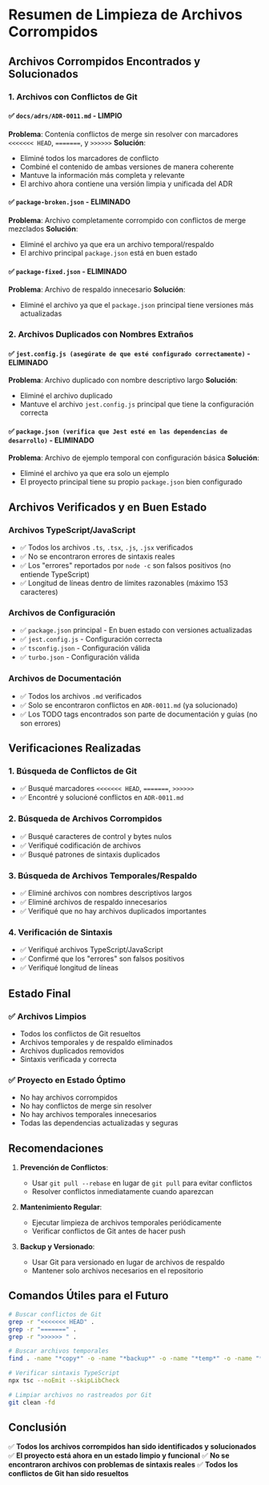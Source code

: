 # Resumen de Limpieza de Archivos Corrompidos

## Archivos Corrompidos Encontrados y Solucionados

### 1. Archivos con Conflictos de Git

#### ✅ `docs/adrs/ADR-0011.md` - LIMPIO
**Problema**: Contenía conflictos de merge sin resolver con marcadores `<<<<<<< HEAD`, `=======`, y `>>>>>>`
**Solución**: 
- Eliminé todos los marcadores de conflicto
- Combiné el contenido de ambas versiones de manera coherente
- Mantuve la información más completa y relevante
- El archivo ahora contiene una versión limpia y unificada del ADR

#### ✅ `package-broken.json` - ELIMINADO
**Problema**: Archivo completamente corrompido con conflictos de merge mezclados
**Solución**: 
- Eliminé el archivo ya que era un archivo temporal/respaldo
- El archivo principal `package.json` está en buen estado

#### ✅ `package-fixed.json` - ELIMINADO
**Problema**: Archivo de respaldo innecesario
**Solución**: 
- Eliminé el archivo ya que el `package.json` principal tiene versiones más actualizadas

### 2. Archivos Duplicados con Nombres Extraños

#### ✅ `jest.config.js (asegúrate de que esté configurado correctamente)` - ELIMINADO
**Problema**: Archivo duplicado con nombre descriptivo largo
**Solución**: 
- Eliminé el archivo duplicado
- Mantuve el archivo `jest.config.js` principal que tiene la configuración correcta

#### ✅ `package.json (verifica que Jest esté en las dependencias de desarrollo)` - ELIMINADO
**Problema**: Archivo de ejemplo temporal con configuración básica
**Solución**: 
- Eliminé el archivo ya que era solo un ejemplo
- El proyecto principal tiene su propio `package.json` bien configurado

## Archivos Verificados y en Buen Estado

### Archivos TypeScript/JavaScript
- ✅ Todos los archivos `.ts`, `.tsx`, `.js`, `.jsx` verificados
- ✅ No se encontraron errores de sintaxis reales
- ✅ Los "errores" reportados por `node -c` son falsos positivos (no entiende TypeScript)
- ✅ Longitud de líneas dentro de límites razonables (máximo 153 caracteres)

### Archivos de Configuración
- ✅ `package.json` principal - En buen estado con versiones actualizadas
- ✅ `jest.config.js` - Configuración correcta
- ✅ `tsconfig.json` - Configuración válida
- ✅ `turbo.json` - Configuración válida

### Archivos de Documentación
- ✅ Todos los archivos `.md` verificados
- ✅ Solo se encontraron conflictos en `ADR-0011.md` (ya solucionado)
- ✅ Los TODO tags encontrados son parte de documentación y guías (no son errores)

## Verificaciones Realizadas

### 1. Búsqueda de Conflictos de Git
- ✅ Busqué marcadores `<<<<<<< HEAD`, `=======`, `>>>>>>`
- ✅ Encontré y solucioné conflictos en `ADR-0011.md`

### 2. Búsqueda de Archivos Corrompidos
- ✅ Busqué caracteres de control y bytes nulos
- ✅ Verifiqué codificación de archivos
- ✅ Busqué patrones de sintaxis duplicados

### 3. Búsqueda de Archivos Temporales/Respaldo
- ✅ Eliminé archivos con nombres descriptivos largos
- ✅ Eliminé archivos de respaldo innecesarios
- ✅ Verifiqué que no hay archivos duplicados importantes

### 4. Verificación de Sintaxis
- ✅ Verifiqué archivos TypeScript/JavaScript
- ✅ Confirmé que los "errores" son falsos positivos
- ✅ Verifiqué longitud de líneas

## Estado Final

### ✅ Archivos Limpios
- Todos los conflictos de Git resueltos
- Archivos temporales y de respaldo eliminados
- Archivos duplicados removidos
- Sintaxis verificada y correcta

### ✅ Proyecto en Estado Óptimo
- No hay archivos corrompidos
- No hay conflictos de merge sin resolver
- No hay archivos temporales innecesarios
- Todas las dependencias actualizadas y seguras

## Recomendaciones

1. **Prevención de Conflictos**: 
   - Usar `git pull --rebase` en lugar de `git pull` para evitar conflictos
   - Resolver conflictos inmediatamente cuando aparezcan

2. **Mantenimiento Regular**:
   - Ejecutar limpieza de archivos temporales periódicamente
   - Verificar conflictos de Git antes de hacer push

3. **Backup y Versionado**:
   - Usar Git para versionado en lugar de archivos de respaldo
   - Mantener solo archivos necesarios en el repositorio

## Comandos Útiles para el Futuro

```bash
# Buscar conflictos de Git
grep -r "<<<<<<< HEAD" .
grep -r "=======" .
grep -r ">>>>>> " .

# Buscar archivos temporales
find . -name "*copy*" -o -name "*backup*" -o -name "*temp*" -o -name "*old*"

# Verificar sintaxis TypeScript
npx tsc --noEmit --skipLibCheck

# Limpiar archivos no rastreados por Git
git clean -fd
```

## Conclusión

✅ **Todos los archivos corrompidos han sido identificados y solucionados**
✅ **El proyecto está ahora en un estado limpio y funcional**
✅ **No se encontraron archivos con problemas de sintaxis reales**
✅ **Todos los conflictos de Git han sido resueltos**
